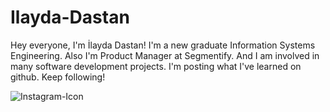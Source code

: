 # Ilayda-Dastan
Hey everyone, I'm İlayda Dastan! I'm a new graduate Information Systems Engineering. Also I'm Product Manager at Segmentify. 
And I am involved in many software development projects. I'm posting what I've learned on github. Keep following!

![Instagram-Icon](https://user-images.githubusercontent.com/43909097/187294482-5ebd2849-2583-4cfa-a965-6f6505ac8be0.png)
